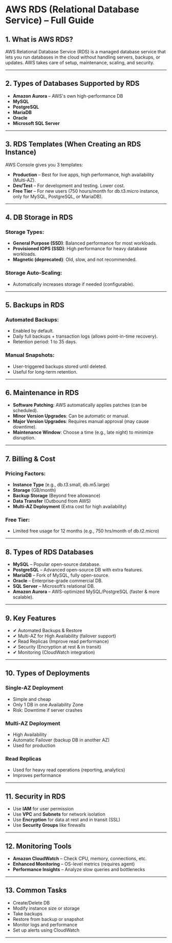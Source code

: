 
# AWS RDS (Relational Database Service) – Full Guide

## 1. What is AWS RDS?
AWS Relational Database Service (RDS) is a managed database service that lets you run databases in the cloud without handling servers, backups, or updates. AWS takes care of setup, maintenance, scaling, and security.

---

## 2. Types of Databases Supported by RDS
- **Amazon Aurora** – AWS's own high-performance DB
- **MySQL**
- **PostgreSQL**
- **MariaDB**
- **Oracle**
- **Microsoft SQL Server**

---

## 3. RDS Templates (When Creating an RDS Instance)
AWS Console gives you 3 templates:
- **Production** – Best for live apps, high performance, high availability (Multi-AZ).
- **Dev/Test** – For development and testing. Lower cost.
- **Free Tier** – For new users (750 hours/month for db.t3.micro instance, only for MySQL, PostgreSQL, or MariaDB).

---

## 4. DB Storage in RDS

### Storage Types:
- **General Purpose (SSD)**: Balanced performance for most workloads.
- **Provisioned IOPS (SSD)**: High performance for heavy database workloads.
- **Magnetic (deprecated)**: Old, slow, and not recommended.

### Storage Auto-Scaling:
- Automatically increases storage if needed (configurable).

---

## 5. Backups in RDS

### Automated Backups:
- Enabled by default.
- Daily full backups + transaction logs (allows point-in-time recovery).
- Retention period: 1 to 35 days.

### Manual Snapshots:
- User-triggered backups stored until deleted.
- Useful for long-term retention.

---

## 6. Maintenance in RDS

- **Software Patching**: AWS automatically applies patches (can be scheduled).
- **Minor Version Upgrades**: Can be automatic or manual.
- **Major Version Upgrades**: Requires manual approval (may cause downtime).
- **Maintenance Window**: Choose a time (e.g., late night) to minimize disruption.

---

## 7. Billing & Cost

### Pricing Factors:
- **Instance Type** (e.g., db.t3.small, db.m5.large)
- **Storage** (GB/month)
- **Backup Storage** (Beyond free allowance)
- **Data Transfer** (Outbound from AWS)
- **Multi-AZ Deployment** (Extra cost for high availability)

### Free Tier:
- Limited free usage for 12 months (e.g., 750 hrs/month of db.t2.micro)

---

## 8. Types of RDS Databases

- **MySQL** – Popular open-source database.
- **PostgreSQL** – Advanced open-source DB with extra features.
- **MariaDB** – Fork of MySQL, fully open-source.
- **Oracle** – Enterprise-grade commercial DB.
- **SQL Server** – Microsoft’s relational DB.
- **Amazon Aurora** – AWS-optimized MySQL/PostgreSQL (faster & more scalable).

---

## 9. Key Features
- ✔ Automated Backups & Restore
- ✔ Multi-AZ for High Availability (failover support)
- ✔ Read Replicas (Improve read performance)
- ✔ Security (Encryption at rest & in transit)
- ✔ Monitoring (CloudWatch integration)

---

## 10. Types of Deployments

### Single-AZ Deployment
- Simple and cheap
- Only 1 DB in one Availability Zone
- Risk: Downtime if server crashes

### Multi-AZ Deployment
- High Availability
- Automatic Failover (backup DB in another AZ)
- Used for production

### Read Replicas
- Used for heavy read operations (reporting, analytics)
- Improves performance

---

## 11. Security in RDS
- Use **IAM** for user permission
- Use **VPC** and **Subnets** for network isolation
- Use **Encryption** for data at rest and in transit (SSL)
- Use **Security Groups** like firewalls

---

## 12. Monitoring Tools
- **Amazon CloudWatch** – Check CPU, memory, connections, etc.
- **Enhanced Monitoring** – OS-level metrics (requires agent)
- **Performance Insights** – Analyze slow queries and bottlenecks

---

## 13. Common Tasks
- Create/Delete DB
- Modify instance size or storage
- Take backups
- Restore from backup or snapshot
- Monitor logs and performance
- Set up alerts using CloudWatch

---